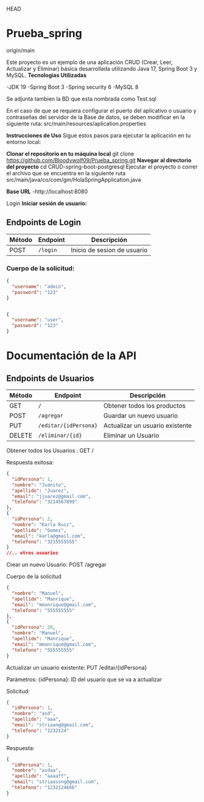 HEAD
# Prueba_spring
origin/main

Este proyecto es un ejemplo de una aplicación CRUD (Crear, Leer, Actualizar y Eliminar) básica desarrollada utilizando Java 17, Spring Boot 3 y MySQL.
**Tecnologías Utilizadas**

-JDK 19
-Spring Boot 3
-Spring security 6
-MySQL 8

Se adjunta tambien la BD que esta nombrada como Test.sql

En el caso de que se requiera configurar el puerto del aplicativo o usuario y contraseñas del servidor de la Base de datos, se deben modificar en la siguiente ruta:
src/main/resources/aplication.properties

**Instrucciones de Uso**
Sigue estos pasos para ejecutar la aplicación en tu entorno local:

**Clonar el repositorio en tu máquina local**
git clone https://github.com/Bloodywolf09/Prueba_spring.git
**Navegar al directorio del proyecto**
cd CRUD-spring-boot-postgresql
Ejecutar el proyecto o correr el archivo que se encuentra en la siguiente ruta
src/main/java/co/com/gm/HolaSpringApplication.java

**Base URL**
-http://localhost:8080

Login
**Iniciar sesión de usuario:**

## Endpoints de Login

| Método | Endpoint        | Descripción                         |
|--------|-----------------|-------------------------------------|
| POST    | `/login`       | Inicio de sesion de usuario         |

### Cuerpo de la solicitud:
```json
{
  "username": "admin",
  "password": "123"
}


{
  "username": "user",
  "password": "123"
}
```

# Documentación de la API

## Endpoints de Usuarios

| Método | Endpoint              | Descripción                          |
|--------|-----------------------|--------------------------------------|
| GET    | `/`                   | Obtener todos los productos          |
| POST   | `/agregar`            | Guardar un nuevo usuario             |
| PUT    | `/editar/{idPersona}` | Actualizar un usuario existente      |
| DELETE | `/eliminar/{id}`      | Eliminar un Usuario                  |


Obtener todos los Usuarios : GET /

Respuesta exitosa:

```json
{
  "idPersona": 1,
  "nombre": "Juanito",
  "apellido": "Juarez",
  "email": "jjuarez@gmail.com",
  "telefono": "3214567899"
},
{
  "idPersona": 2,
  "nombre": "Karla Ruiz",
  "apellido": "Gomez",
  "email": "karla@gmail.com",
  "telefono": "3215555555"
}
//.. otros usuarios
```

Crear un nuevo Usuario: POST /agregar

Cuerpo de la solicitud

```json
{
  "nombre": "Manuel",
  "apellido": "Manrique",
  "email": "mmanrique@gmail.com",
  "telefono": "555555555"
},
{
  "idPersona": 20,
  "nombre": "Manuel",
  "apellido": "Manrique",
  "email": "mmanrique@gmail.com",
  "telefono": "555555555"
}
```

Actualizar un usuario existente: PUT /editar/{idPersona}

Parámetros:
{idPersona}: ID del usuario que se va a actualizar

Solicitud:
```json
{
  "idPersona": 1,
  "nombre": "asd",
  "apellido": "aaa",
  "email": "striaang@gmail.com",
  "telefono": "1232124"
}
```
Respuesta:
```json
{
  "idPersona": 1,
  "nombre": "asdaa",
  "apellido": "aaaaff",
  "email": "striaassng@gmail.com",
  "telefono": "1232124666"
}
```
